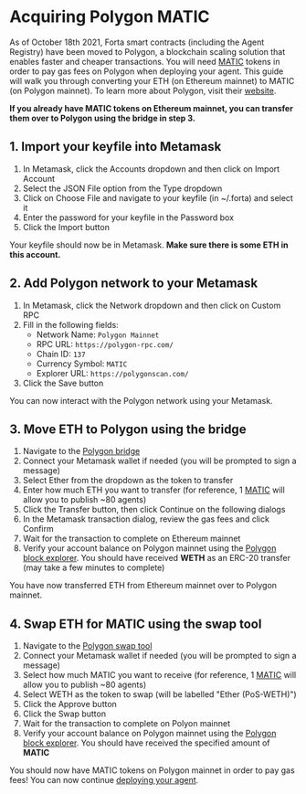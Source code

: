 # Acquiring Polygon MATIC

As of October 18th 2021, Forta smart contracts (including the Agent Registry) have been moved to Polygon, a blockchain scaling solution that enables faster and cheaper transactions. You will need [MATIC](https://coinmarketcap.com/currencies/polygon/) tokens in order to pay gas fees on Polygon when deploying your agent. This guide will walk you through converting your ETH (on Ethereum mainnet) to MATIC (on Polygon mainnet). To learn more about Polygon, visit their [website](https://polygon.technology/).

**If you already have MATIC tokens on Ethereum mainnet, you can transfer them over to Polygon using the bridge in step 3.**

## 1. Import your keyfile into Metamask

1. In Metamask, click the Accounts dropdown and then click on Import Account
2. Select the JSON File option from the Type dropdown
3. Click on Choose File and navigate to your keyfile (in ~/.forta) and select it
4. Enter the password for your keyfile in the Password box
5. Click the Import button

Your keyfile should now be in Metamask. **Make sure there is some ETH in this account.**

## 2. Add Polygon network to your Metamask

1. In Metamask, click the Network dropdown and then click on Custom RPC
2. Fill in the following fields:
    - Network Name: `Polygon Mainnet`
    - RPC URL: `https://polygon-rpc.com/`
    - Chain ID: `137`
    - Currency Symbol: `MATIC`
    - Explorer URL: `https://polygonscan.com/`
3. Click the Save button

You can now interact with the Polygon network using your Metamask.

## 3. Move ETH to Polygon using the bridge

1. Navigate to the [Polygon bridge](https://wallet.polygon.technology/bridge/)
2. Connect your Metamask wallet if needed (you will be prompted to sign a message)
3. Select Ether from the dropdown as the token to transfer
4. Enter how much ETH you want to transfer (for reference, 1 [MATIC](https://coinmarketcap.com/currencies/polygon/) will allow you to publish ~80 agents)
5. Click the Transfer button, then click Continue on the following dialogs
6. In the Metamask transaction dialog, review the gas fees and click Confirm
7. Wait for the transaction to complete on Ethereum mainnet
8. Verify your account balance on Polygon mainnet using the [Polygon block explorer](https://polygonscan.com/). You should have received **WETH** as an ERC-20 transfer (may take a few minutes to complete)

You have now transferred ETH from Ethereum mainnet over to Polygon mainnet.

## 4. Swap ETH for MATIC using the swap tool

1. Navigate to the [Polygon swap tool](https://wallet.polygon.technology/swap/)
2. Connect your Metamask wallet if needed (you will be prompted to sign a message)
3. Select how much MATIC you want to receive (for reference, 1 [MATIC](https://coinmarketcap.com/currencies/polygon/) will allow you to publish ~80 agents)
4. Select WETH as the token to swap (will be labelled "Ether (PoS-WETH)")
5. Click the Approve button
6. Click the Swap button
7. Wait for the transaction to complete on Polyon mainnet
8. Verify your account balance on Polygon mainnet using the [Polygon block explorer](https://polygonscan.com/). You should have received the specified amount of **MATIC**

You should now have MATIC tokens on Polygon mainnet in order to pay gas fees! You can now continue [deploying your agent](deploying.md).

